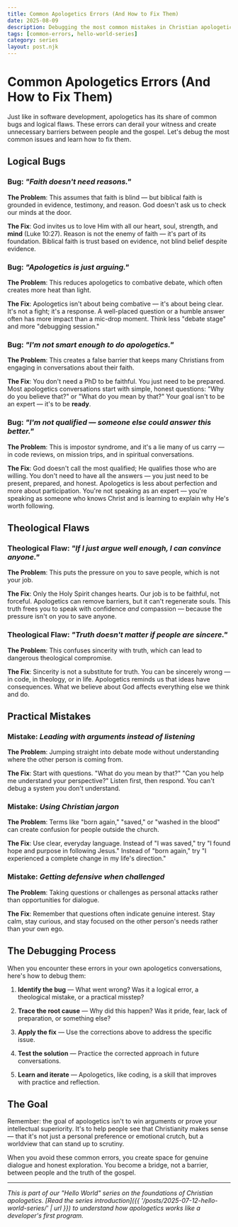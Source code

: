 ```yaml
---
title: Common Apologetics Errors (And How to Fix Them)
date: 2025-08-09
description: Debugging the most common mistakes in Christian apologetics - from logical bugs to theological flaws that can derail your witness.
tags: [common-errors, hello-world-series]
category: series
layout: post.njk
---
```


# Common Apologetics Errors (And How to Fix Them)

Just like in software development, apologetics has its share of common bugs and logical flaws. These errors can derail your witness and create unnecessary barriers between people and the gospel. Let's debug the most common issues and learn how to fix them.

## Logical Bugs

### **Bug**: *"Faith doesn't need reasons."*

**The Problem**: This assumes that faith is blind — but biblical faith is grounded in evidence, testimony, and reason. God doesn't ask us to check our minds at the door.

**The Fix**: God invites us to love Him with all our heart, soul, strength, and **mind** (Luke 10:27). Reason is not the enemy of faith — it's part of its foundation. Biblical faith is trust based on evidence, not blind belief despite evidence.

### **Bug**: *"Apologetics is just arguing."*

**The Problem**: This reduces apologetics to combative debate, which often creates more heat than light.

**The Fix**: Apologetics isn't about being combative — it's about being clear. It's not a fight; it's a response. A well-placed question or a humble answer often has more impact than a mic-drop moment. Think less "debate stage" and more "debugging session."

### **Bug**: *"I'm not smart enough to do apologetics."*

**The Problem**: This creates a false barrier that keeps many Christians from engaging in conversations about their faith.

**The Fix**: You don't need a PhD to be faithful. You just need to be prepared. Most apologetics conversations start with simple, honest questions: "Why do you believe that?" or "What do you mean by that?" Your goal isn't to be an expert — it's to be **ready**.

### **Bug**: *"I'm not qualified — someone else could answer this better."*

**The Problem**: This is impostor syndrome, and it's a lie many of us carry — in code reviews, on mission trips, and in spiritual conversations.

**The Fix**: God doesn't call the most qualified; He qualifies those who are willing. You don't need to have all the answers — you just need to be present, prepared, and honest. Apologetics is less about perfection and more about participation. You're not speaking as an expert — you're speaking as someone who knows Christ and is learning to explain why He's worth following.

## Theological Flaws

### **Theological Flaw**: *"If I just argue well enough, I can convince anyone."*

**The Problem**: This puts the pressure on you to save people, which is not your job.

**The Fix**: Only the Holy Spirit changes hearts. Our job is to be faithful, not forceful. Apologetics can remove barriers, but it can't regenerate souls. This truth frees you to speak with confidence *and* compassion — because the pressure isn't on you to save anyone.

### **Theological Flaw**: *"Truth doesn't matter if people are sincere."*

**The Problem**: This confuses sincerity with truth, which can lead to dangerous theological compromise.

**The Fix**: Sincerity is not a substitute for truth. You can be sincerely wrong — in code, in theology, or in life. Apologetics reminds us that ideas have consequences. What we believe about God affects everything else we think and do.

## Practical Mistakes

### **Mistake**: *Leading with arguments instead of listening*

**The Problem**: Jumping straight into debate mode without understanding where the other person is coming from.

**The Fix**: Start with questions. "What do you mean by that?" "Can you help me understand your perspective?" Listen first, then respond. You can't debug a system you don't understand.

### **Mistake**: *Using Christian jargon*

**The Problem**: Terms like "born again," "saved," or "washed in the blood" can create confusion for people outside the church.

**The Fix**: Use clear, everyday language. Instead of "I was saved," try "I found hope and purpose in following Jesus." Instead of "born again," try "I experienced a complete change in my life's direction."

### **Mistake**: *Getting defensive when challenged*

**The Problem**: Taking questions or challenges as personal attacks rather than opportunities for dialogue.

**The Fix**: Remember that questions often indicate genuine interest. Stay calm, stay curious, and stay focused on the other person's needs rather than your own ego.

## The Debugging Process

When you encounter these errors in your own apologetics conversations, here's how to debug them:

1. **Identify the bug** — What went wrong? Was it a logical error, a theological mistake, or a practical misstep?

2. **Trace the root cause** — Why did this happen? Was it pride, fear, lack of preparation, or something else?

3. **Apply the fix** — Use the corrections above to address the specific issue.

4. **Test the solution** — Practice the corrected approach in future conversations.

5. **Learn and iterate** — Apologetics, like coding, is a skill that improves with practice and reflection.

## The Goal

Remember: the goal of apologetics isn't to win arguments or prove your intellectual superiority. It's to help people see that Christianity makes sense — that it's not just a personal preference or emotional crutch, but a worldview that can stand up to scrutiny.

When you avoid these common errors, you create space for genuine dialogue and honest exploration. You become a bridge, not a barrier, between people and the truth of the gospel.

---

*This is part of our "Hello World" series on the foundations of Christian apologetics. [Read the series introduction]({{ '/posts/2025-07-12-hello-world-series/' | url }}) to understand how apologetics works like a developer's first program.*
